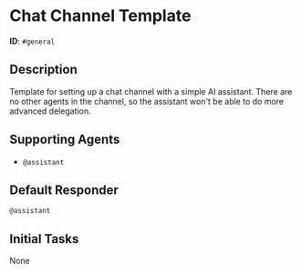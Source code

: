 # Chat Channel Template

**ID**: `#general`

## Description
Template for setting up a chat channel with a simple AI assistant. There are no other agents in the channel, so the assistant won't be able to do more advanced delegation.

## Supporting Agents
- `@assistant`

## Default Responder
`@assistant`

## Initial Tasks
None

